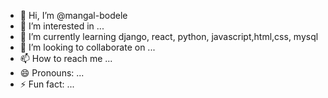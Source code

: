- 👋 Hi, I’m @mangal-bodele
- 👀 I’m interested in ...
- 🌱 I’m currently learning django, react, python, javascript,html,css, mysql
- 💞️ I’m looking to collaborate on ...
- 📫 How to reach me ...
- 😄 Pronouns: ...
- ⚡ Fun fact: ...

<!---
mangal-bodele/mangal-bodele is a ✨ special ✨ repository because its `README.md` (this file) appears on your GitHub profile.
You can click the Preview link to take a look at your changes.
--->
